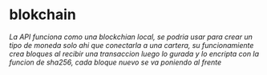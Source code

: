 # blokchain

*La API funciona como una blockchian local, se podria usar para crear un tipo de moneda solo ahi que conectarla a una cartera, su funcionamiente crea bloques al recibir una transaccion luego lo gurada
y lo encripta con la funcion de sha256, cada bloque nuevo se va poniendo al frente*
